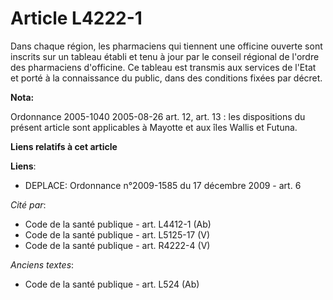 # Article L4222-1

Dans chaque région, les pharmaciens qui tiennent une officine ouverte sont inscrits sur un tableau établi et tenu à jour par
le conseil régional de l'ordre des pharmaciens d'officine. Ce tableau est transmis aux services de l'Etat et porté à la
connaissance du public, dans des conditions fixées par décret.

**Nota:**

Ordonnance 2005-1040 2005-08-26 art. 12, art. 13 : les dispositions du présent article sont applicables à Mayotte et aux îles
Wallis et Futuna.

**Liens relatifs à cet article**

**Liens**:

  - DEPLACE: Ordonnance n°2009-1585 du 17 décembre 2009 - art. 6

_Cité par_:

  - Code de la santé publique - art. L4412-1 (Ab)
  - Code de la santé publique - art. L5125-17 (V)
  - Code de la santé publique - art. R4222-4 (V)

_Anciens textes_:

  - Code de la santé publique - art. L524 (Ab)
